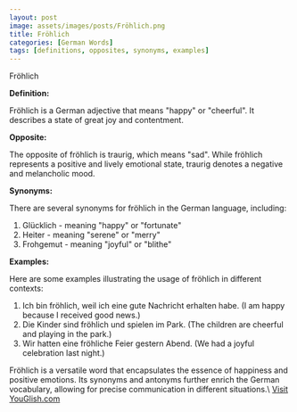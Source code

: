 ```yaml
---
layout: post
image: assets/images/posts/Fröhlich.png
title: Fröhlich
categories: [German Words]
tags: [definitions, opposites, synonyms, examples]
---
```


Fröhlich

**Definition:**

Fröhlich is a German adjective that means "happy" or "cheerful". It describes a state of great joy and contentment.

**Opposite:**

The opposite of fröhlich is traurig, which means "sad". While fröhlich represents a positive and lively emotional state, traurig denotes a negative and melancholic mood.

**Synonyms:**

There are several synonyms for fröhlich in the German language, including:

1. Glücklich - meaning "happy" or "fortunate"
2. Heiter - meaning "serene" or "merry"
3. Frohgemut - meaning "joyful" or "blithe"

**Examples:**

Here are some examples illustrating the usage of fröhlich in different contexts:

1. Ich bin fröhlich, weil ich eine gute Nachricht erhalten habe. (I am happy because I received good news.)
2. Die Kinder sind fröhlich und spielen im Park. (The children are cheerful and playing in the park.)
3. Wir hatten eine fröhliche Feier gestern Abend. (We had a joyful celebration last night.)

Fröhlich is a versatile word that encapsulates the essence of happiness and positive emotions. Its synonyms and antonyms further enrich the German vocabulary, allowing for precise communication in different situations.\ <a id="yg-widget-0" class="youglish-widget" data-query="Fröhlich" data-lang="german" data-components="8412" data-auto-start="0" data-bkg-color="theme_light" data-title="How%20to%20pronounce%20Fröhlich%20in%20German"  rel="nofollow" href="https://youglish.com">Visit YouGlish.com</a><script async src="https://youglish.com/public/emb/widget.js" charset="utf-8"></script>